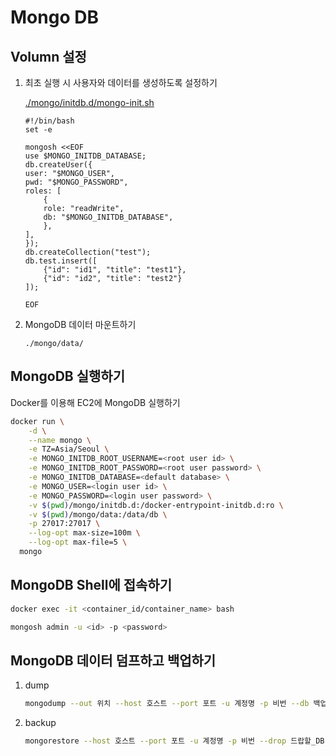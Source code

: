 # Mongo DB

## Volumn 설정

1. 최초 실행 시 사용자와 데이터를 생성하도록 설정하기

    [./mongo/initdb.d/mongo-init.sh](../../mongo/initdb.d/mongo-init.sh)
    
    ```shell
    #!/bin/bash
    set -e

    mongosh <<EOF
    use $MONGO_INITDB_DATABASE;
    db.createUser({
    user: "$MONGO_USER",
    pwd: "$MONGO_PASSWORD", 
    roles: [
        {
        role: "readWrite",
        db: "$MONGO_INITDB_DATABASE",
        },
    ],
    });
    db.createCollection("test");
    db.test.insert([
        {"id": "id1", "title": "test1"},
        {"id": "id2", "title": "test2"}
    ]);

    EOF
    ```

2. MongoDB 데이터 마운트하기

    `./mongo/data/`

## MongoDB 실행하기

Docker를 이용해 EC2에 MongoDB 실행하기

```bash
docker run \
    -d \
    --name mongo \
    -e TZ=Asia/Seoul \
    -e MONGO_INITDB_ROOT_USERNAME=<root user id> \
    -e MONGO_INITDB_ROOT_PASSWORD=<root user password> \
    -e MONGO_INITDB_DATABASE=<default database> \
    -e MONGO_USER=<login user id> \
    -e MONGO_PASSWORD=<login user password> \
    -v $(pwd)/mongo/initdb.d:/docker-entrypoint-initdb.d:ro \
    -v $(pwd)/mongo/data:/data/db \
    -p 27017:27017 \
    --log-opt max-size=100m \
    --log-opt max-file=5 \
  mongo
```

## MongoDB Shell에 접속하기

```bash
docker exec -it <container_id/container_name> bash

mongosh admin -u <id> -p <password>
```

## MongoDB 데이터 덤프하고 백업하기

1. dump
    
    ```bash
    mongodump --out 위치 --host 호스트 --port 포트 -u 계정명 -p 비번 --db 백업하려는_DB
    ```
    
2. backup
    
    ```bash
    mongorestore --host 호스트 --port 포트 -u 계정명 -p 비번 --drop 드랍할_DB --db 복구하려는_DB <덤프 파일 위치>
    ```